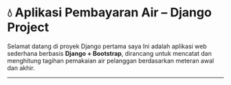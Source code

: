 # 💧 Aplikasi Pembayaran Air – Django Project

Selamat datang di proyek Django pertama saya 
Ini adalah aplikasi web sederhana berbasis **Django + Bootstrap**, dirancang untuk mencatat dan menghitung tagihan pemakaian air pelanggan berdasarkan meteran awal dan akhir.

---
